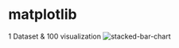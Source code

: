 # matplotlib
1 Dataset &amp; 100 visualization 
![stacked-bar-chart](https://github.com/user-attachments/assets/46b987c0-98e8-4cde-bc0c-65e43d325ea6)
